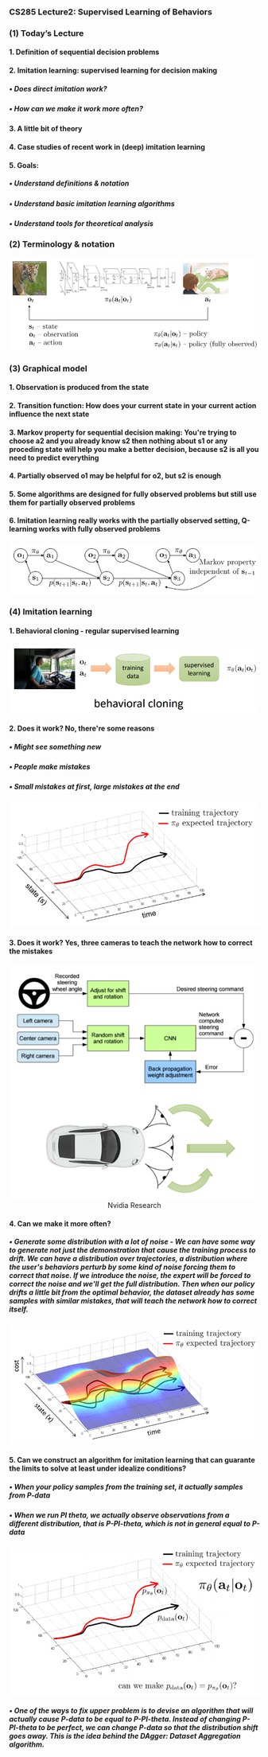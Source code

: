 ### CS285 Lecture2: Supervised Learning of Behaviors
### (1) Today’s Lecture
#### 1. Definition of sequential decision problems
#### 2. Imitation learning: supervised learning for decision making
##### • Does direct imitation work?
##### • How can we make it work more often?
#### 3. A little bit of theory
#### 4. Case studies of recent work in (deep) imitation learning
#### 5. Goals:
##### • Understand definitions & notation
##### • Understand basic imitation learning algorithms
##### • Understand tools for theoretical analysis
### (2) Terminology & notation
<p align="center">
<img src="/images/4.png"><br/>
</p>

### (3) Graphical model
#### 1. Observation is produced from the state
#### 2. Transition function: How does your current state in your current action influence the next state
#### 3. Markov property for sequential decision making: You're trying to choose a2 and you already know s2 then nothing about s1 or any proceding state will help you make a better decision, because s2 is all you need to predict everything  
#### 4. Partially observed o1 may be helpful for o2, but s2 is enough
#### 5. Some algorithms are designed for fully observed problems but still use them for partially observed problems
#### 6. Imitation learning really works with the partially observed setting, Q-learning works with fully observed problems
<p align="center">
<img src="/images/5.png"><br/>
</p>

### (4) Imitation learning
#### 1. Behavioral cloning - regular supervised learning
<p align="center">
<img src="/images/6.png"><br/>
</p>

#### 2. Does it work? No, there're some reasons
##### • Might see something new
##### • People make mistakes
##### • Small mistakes at first, large mistakes at the end
<p align="center">
<img src="/images/7.png"><br/>
</p>

#### 3. Does it work? Yes, three cameras to teach the network how to correct the mistakes
<p align="center">
<img src="/images/8.png"><br/>
Nvidia Research
</p>

#### 4. Can we make it more often?
##### • Generate some distribution with a lot of noise - We can have some way to generate not just the demonstration that cause the training process to drift. We can have a distribution over trajectories, a distribution where the user's behaviors perturb by some kind of noise forcing them to correct that noise. If we introduce the noise, the expert will be forced to correct the noise and we'll get the full distribution. Then when our policy drifts a little bit from the optimal behavior, the dataset already has some samples with similar mistakes, that will teach the network how to correct itself.
<p align="center">
<img src="/images/9.png"><br/>
</p>

#### 5. Can we construct an algorithm for imitation learning that can guarante the limits to solve at least under idealize conditions?
##### • When your policy samples from the training set, it actually samples from P-data
##### • When we run PI theta, we actually observe observations from a different distribution, that is P-PI-theta, which is not in general equal to P-data
<p align="center">
<img src="/images/10.png"><br/>
</p>

##### • One of the ways to fix upper problem is to devise an algorithm that will actually cause P-data to be equal to P-PI-theta. Instead of changing P-PI-theta to be perfect, we can change P-data so that the distribution shift goes away. This is the idea behind  the *DAgger: Dataset Aggregation* algorithm.
